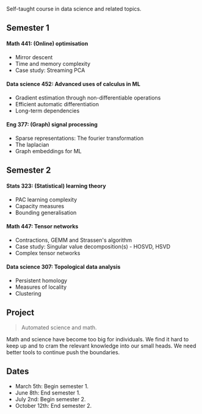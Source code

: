 
Self-taught course in data science and related topics.

## Semester 1

#### Math 441: (Online) optimisation

* Mirror descent
* Time and memory complexity
* Case study: Streaming PCA

#### Data science 452: Advanced uses of calculus in ML

* Gradient estimation through non-differentiable operations
* Efficient automatic differentiation
* Long-term dependencies

#### Eng 377: (Graph) signal processing

* Sparse representations: The fourier transformation
* The laplacian
* Graph embeddings for ML

## Semester 2

#### Stats 323: (Statistical) learning theory

* PAC learning complexity
* Capacity measures
* Bounding generalisation

#### Math 447: Tensor networks

* Contractions, GEMM and Strassen's algorithm
* Case study: Singular value decomposition(s) - HOSVD, HSVD
* Complex tensor networks

#### Data science 307: Topological data analysis

* Persistent homology
* Measures of locality
* Clustering

## Project

> Automated science and math.

Math and science have become too big for individuals. We find it hard to keep up and to cram the relevant knowledge into our small heads. We need better tools to continue push the boundaries.


## Dates

* March 5th: Begin semester 1.
* June 8th: End semester 1.
* July 2nd: Begin semester 2.
* October 12th: End semester 2.
